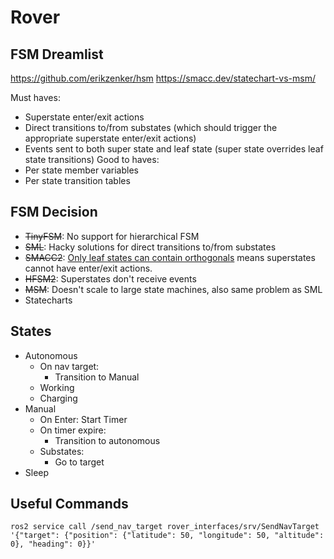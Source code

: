 # Rover

## FSM Dreamlist
<https://github.com/erikzenker/hsm>
<https://smacc.dev/statechart-vs-msm/>

Must haves:
- Superstate enter/exit actions
- Direct transitions to/from substates (which should trigger the appropriate superstate enter/exit actions)
- Events sent to both super state and leaf state (super state overrides leaf state transitions)
Good to haves:
- Per state member variables
- Per state transition tables

## FSM Decision
- ~~TinyFSM~~: No support for hierarchical FSM
- ~~SML~~: Hacky solutions for direct transitions to/from substates
- ~~SMACC2~~: [Only leaf states can contain orthogonals](https://smacc.dev/hierarchical-states/) means superstates cannot have enter/exit actions.
- ~~HFSM2~~: Superstates don't receive events
- ~~MSM~~: Doesn't scale to large state machines, also same problem as SML
- Statecharts

## States
- Autonomous
  - On nav target:
    - Transition to Manual
  - Working
  - Charging
- Manual
  - On Enter: Start Timer
  - On timer expire:
    - Transition to autonomous
  - Substates:
    - Go to target
- Sleep
## Useful Commands
```
ros2 service call /send_nav_target rover_interfaces/srv/SendNavTarget '{"target": {"position": {"latitude": 50, "longitude": 50, "altitude": 0}, "heading": 0}}'
```
